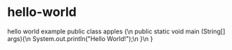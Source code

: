 # hello-world
hello world example
public class apples {\n
    public static void main (String[] args){\n
    System.out.println("Hello World!");\n
    }\n
}
